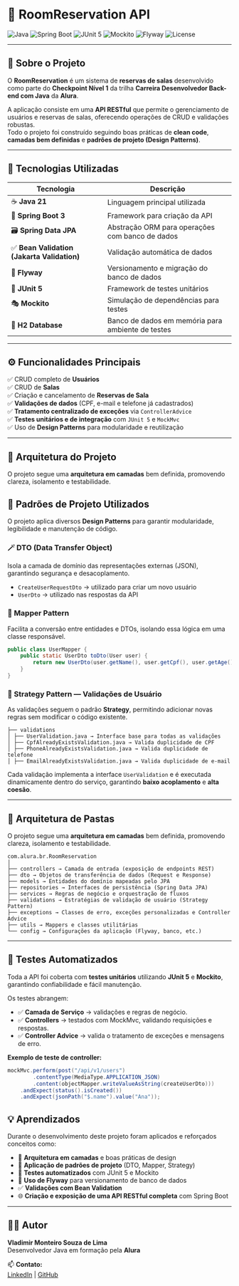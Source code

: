 # 🏢 RoomReservation API

![Java](https://img.shields.io/badge/Java-21-orange)
![Spring Boot](https://img.shields.io/badge/Spring%20Boot-3.3-brightgreen)
![JUnit 5](https://img.shields.io/badge/Tests-JUnit%205-blue)
![Mockito](https://img.shields.io/badge/Mocking-Mockito-yellow)
![Flyway](https://img.shields.io/badge/Database-Flyway-red)
![License](https://img.shields.io/badge/License-MIT-lightgrey)

---

## 🧾 Sobre o Projeto

O **RoomReservation** é um sistema de **reservas de salas** desenvolvido como parte do **Checkpoint Nível 1** da trilha **Carreira Desenvolvedor Back-end com Java** da **Alura**.  

A aplicação consiste em uma **API RESTful** que permite o gerenciamento de usuários e reservas de salas, oferecendo operações de CRUD e validações robustas.  
Todo o projeto foi construído seguindo boas práticas de **clean code**, **camadas bem definidas** e **padrões de projeto (Design Patterns)**.

---

## 🚀 Tecnologias Utilizadas

| Tecnologia | Descrição |
|-------------|------------|
| ☕ **Java 21** | Linguagem principal utilizada |
| 🌱 **Spring Boot 3** | Framework para criação da API |
| 🗃️ **Spring Data JPA** | Abstração ORM para operações com banco de dados |
| ✅ **Bean Validation (Jakarta Validation)** | Validação automática de dados |
| 🧩 **Flyway** | Versionamento e migração do banco de dados |
| 🧪 **JUnit 5** | Framework de testes unitários |
| 🎭 **Mockito** | Simulação de dependências para testes |
| 💾 **H2 Database** | Banco de dados em memória para ambiente de testes |

---

## ⚙️ Funcionalidades Principais

✅ CRUD completo de **Usuários**  
✅ CRUD de **Salas**  
✅ Criação e cancelamento de **Reservas de Sala**  
✅ **Validações de dados** (CPF, e-mail e telefone já cadastrados)  
✅ **Tratamento centralizado de exceções** via `ControllerAdvice`  
✅ **Testes unitários e de integração** com `JUnit 5` e `MockMvc`  
✅ Uso de **Design Patterns** para modularidade e reutilização

---

## 🧩 Arquitetura do Projeto

O projeto segue uma **arquitetura em camadas** bem definida, promovendo clareza, isolamento e testabilidade.

## 🧠 Padrões de Projeto Utilizados

O projeto aplica diversos **Design Patterns** para garantir modularidade, legibilidade e manutenção de código.

### 🪄 DTO (Data Transfer Object)
Isola a camada de domínio das representações externas (JSON), garantindo segurança e desacoplamento.

- `CreateUserRequestDto` → utilizado para criar um novo usuário  
- `UserDto` → utilizado nas respostas da API

### 🧭 Mapper Pattern
Facilita a conversão entre entidades e DTOs, isolando essa lógica em uma classe responsável.

```java
public class UserMapper {
    public static UserDto toDto(User user) {
        return new UserDto(user.getName(), user.getCpf(), user.getAge(), user.getPhone(), user.getEmail());
    }
}
````

### 🧩 Strategy Pattern — Validações de Usuário
As validações seguem o padrão **Strategy**, permitindo adicionar novas regras sem modificar o código existente.

```
├── validations
│ ├── UserValidation.java → Interface base para todas as validações
│ ├── CpfAlreadyExistsValidation.java → Valida duplicidade de CPF
│ ├── PhoneAlreadyExistsValidation.java → Valida duplicidade de telefone
│ ├── EmailAlreadyExistsValidation.java → Valida duplicidade de e-mail
```

Cada validação implementa a interface `UserValidation` e é executada dinamicamente dentro do serviço, garantindo **baixo acoplamento** e **alta coesão**.

---

## 🧩 Arquitetura de Pastas

O projeto segue uma **arquitetura em camadas** bem definida, promovendo clareza, isolamento e testabilidade.

```
com.alura.br.RoomReservation
│
├── controllers → Camada de entrada (exposição de endpoints REST)
├── dto → Objetos de transferência de dados (Request e Response)
├── models → Entidades do domínio mapeadas pelo JPA
├── repositories → Interfaces de persistência (Spring Data JPA)
├── services → Regras de negócio e orquestração de fluxos
├── validations → Estratégias de validação de usuário (Strategy Pattern)
├── exceptions → Classes de erro, exceções personalizadas e Controller Advice
├── utils → Mappers e classes utilitárias
└── config → Configurações da aplicação (Flyway, banco, etc.)
```


---

## 🧪 Testes Automatizados

Toda a API foi coberta com **testes unitários** utilizando **JUnit 5** e **Mockito**, garantindo confiabilidade e fácil manutenção.

Os testes abrangem:

- ✅ **Camada de Serviço** → validações e regras de negócio.  
- ✅ **Controllers** → testados com MockMvc, validando requisições e respostas.  
- ✅ **Controller Advice** → valida o tratamento de exceções e mensagens de erro.

**Exemplo de teste de controller:**
```java
mockMvc.perform(post("/api/v1/users")
        .contentType(MediaType.APPLICATION_JSON)
        .content(objectMapper.writeValueAsString(createUserDto)))
    .andExpect(status().isCreated())
    .andExpect(jsonPath("$.name").value("Ana"));
```

## 💡 Aprendizados

Durante o desenvolvimento deste projeto foram aplicados e reforçados conceitos como:

- 🧱 **Arquitetura em camadas** e boas práticas de design  
- 🧩 **Aplicação de padrões de projeto** (DTO, Mapper, Strategy)  
- 🧪 **Testes automatizados** com JUnit 5 e Mockito  
- 🧠 **Uso de Flyway** para versionamento de banco de dados  
- ✅ **Validações com Bean Validation**  
- 🌐 **Criação e exposição de uma API RESTful completa** com Spring Boot  

---

## 👨‍💻 Autor

**Vladimir Monteiro Souza de Lima**  
Desenvolvedor Java em formação pela **Alura**

📫 **Contato:**  
[LinkedIn](https://www.linkedin.com/in/seu-linkedin) | [GitHub](https://github.com/seuusuario)



